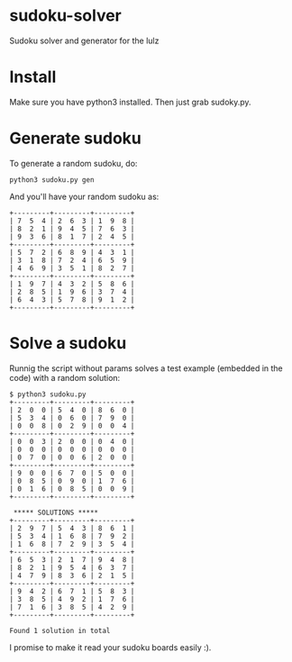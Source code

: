 # sudoku-solver
Sudoku solver and generator for the lulz

# Install
Make sure you have python3 installed.
Then just grab sudoky.py.

# Generate sudoku

To generate a random sudoku, do:

```
python3 sudoku.py gen
```
And you'll have your random sudoku as:
```
+---------+---------+---------+
| 7  5  4 | 2  6  3 | 1  9  8 |
| 8  2  1 | 9  4  5 | 7  6  3 |
| 9  3  6 | 8  1  7 | 2  4  5 |
+---------+---------+---------+
| 5  7  2 | 6  8  9 | 4  3  1 |
| 3  1  8 | 7  2  4 | 6  5  9 |
| 4  6  9 | 3  5  1 | 8  2  7 |
+---------+---------+---------+
| 1  9  7 | 4  3  2 | 5  8  6 |
| 2  8  5 | 1  9  6 | 3  7  4 |
| 6  4  3 | 5  7  8 | 9  1  2 |
+---------+---------+---------+

```


# Solve a sudoku

Runnig the script without params solves a test example (embedded in the code) with a random solution:

```
$ python3 sudoku.py
+---------+---------+---------+
| 2  0  0 | 5  4  0 | 8  6  0 |
| 5  3  4 | 0  6  0 | 7  9  0 |
| 0  0  8 | 0  2  9 | 0  0  4 |
+---------+---------+---------+
| 0  0  3 | 2  0  0 | 0  4  0 |
| 0  0  0 | 0  0  0 | 0  0  0 |
| 0  7  0 | 0  0  6 | 2  0  0 |
+---------+---------+---------+
| 9  0  0 | 6  7  0 | 5  0  0 |
| 0  8  5 | 0  9  0 | 1  7  6 |
| 0  1  6 | 0  8  5 | 0  0  9 |
+---------+---------+---------+

 ***** SOLUTIONS *****
+---------+---------+---------+
| 2  9  7 | 5  4  3 | 8  6  1 |
| 5  3  4 | 1  6  8 | 7  9  2 |
| 1  6  8 | 7  2  9 | 3  5  4 |
+---------+---------+---------+
| 6  5  3 | 2  1  7 | 9  4  8 |
| 8  2  1 | 9  5  4 | 6  3  7 |
| 4  7  9 | 8  3  6 | 2  1  5 |
+---------+---------+---------+
| 9  4  2 | 6  7  1 | 5  8  3 |
| 3  8  5 | 4  9  2 | 1  7  6 |
| 7  1  6 | 3  8  5 | 4  2  9 |
+---------+---------+---------+

Found 1 solution in total

```

I promise to make it read your sudoku boards easily :).
